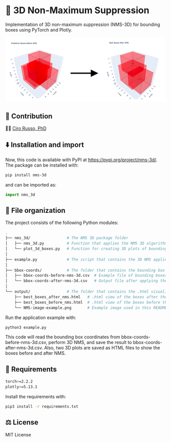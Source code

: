 # 🧊 3D Non-Maximum Suppression

Implementation of 3D non-maximum suppression (NMS-3D) for bounding boxes using PyTorch and Plotly.

![Example](./output/NMS-image-example.png)

## 🤝 Contribution
👨‍💻 [Ciro Russo, PhD](https://www.linkedin.com/in/ciro-russo-b14056100/)

## ⬇️ Installation and import
Now, this code is available with PyPI at https://pypi.org/project/nms-3d/. The package can be installed with:

```bash
pip install nms-3d
```

and can be imported as:

```python
import nms_3d
```

## 📂 File organization

The project consists of the following Python modules:
```bash
.
├── nms_3d/                # The NMS 3D package folder
│   ├── nms_3d.py          # Function that applies the NMS 3D algorithm.
│   └── plot_3d_boxes.py   # Function for creating 3D plots of bounding boxes using Plotly.
│
├── example.py             # The script that contains the 3D NMS application example.
│
├── bbox-coords/           # The folder that contains the bounding box .csv files before and after the 3D NMS.
│   ├── bbox-coords-before-nms-3d.csv  # Example file of bounding boxes to suppress.
│   └── bbox-coords-after-nms-3d.csv   # Output file after applying the 3D NMS on bbox-coords-before-nms-3d.csv.
│
└── output/                # The folder that contains the .html visualization of the boxes before and after the 3D NMS.
    ├── best_boxes_after_nms.html   # .html view of the boxes after the 3D NMS.
    ├── best_boxes_before_nms.html  # .html view of the boxes before the 3D NMS.
    └── NMS-image-example.png       # Example image used in this README.md file.
```

Run the application example with:

```bash
python3 example.py
```

This code will read the bounding box coordinates from bbox-coords-before-nms-3d.csv, perform 3D NMS, and save the result to bbox-coords-after-nms-3d.csv. Also, two 3D plots are saved as HTML files to show the boxes before and after NMS.

## 🚨 Requirements

```bash
torch>=2.2.2
plotly>=5.13.1
```

Install the requirements with:
```bash
pip3 install -r requirements.txt
```

## ⚖️ License

MIT License
